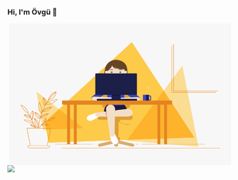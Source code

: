 ### Hi, I'm Övgü 👋




<!-- code gif-->
<img align="right" alt="GIF" src="./code.gif" width="500" height="320" />

<img src="https://img.shields.io/badge/LinkedIn-0077B5?style=for-the-badge&logo=linkedin&logoColor=white" />


<!--
**ovgutunc/ovgutunc** is a ✨ _special_ ✨ repository because its `README.md` (this file) appears on your GitHub profile.

Here are some ideas to get you started:

- 🔭 I’m currently working on ...
- 🌱 I’m currently learning ...
- 👯 I’m looking to collaborate on ...
- 🤔 I’m looking for help with ...
- 💬 Ask me about ...
- 📫 How to reach me: ...
- 😄 Pronouns: ...
- ⚡ Fun fact: ...
-->
